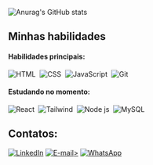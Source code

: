 ![Anurag's GitHub stats](https://github-readme-stats.vercel.app/api?username=anuraghazra&show_icons=true&theme=dracula)

## Minhas habilidades

#### Habilidades principais:

![HTML](https://img.shields.io/badge/HTML5-E34F26?style=for-the-badge&logo=html5&logoColor=white)&nbsp;
![CSS](https://img.shields.io/badge/CSS3-1572B6?style=for-the-badge&logo=css3&logoColor=white)&nbsp;
![JavaScript](https://img.shields.io/badge/JavaScript-F7DF1E?style=for-the-badge&logo=javascript&logoColor=black)&nbsp;
![Git](https://img.shields.io/badge/GIT-E44C30?style=for-the-badge&logo=git&logoColor=white)&nbsp;

#### Estudando no momento:

![React](https://img.shields.io/badge/React-20232A?style=for-the-badge&logo=react&logoColor=61DAFB)&nbsp;
![Tailwind](https://img.shields.io/badge/Tailwind_CSS-38B2AC?style=for-the-badge&logo=tailwind-css&logoColor=white)&nbsp;
![Node js](https://img.shields.io/badge/Node%20js-339933?style=for-the-badge&logo=nodedotjs&logoColor=white)&nbsp;
![MySQL](https://img.shields.io/badge/MySQL-005C84?style=for-the-badge&logo=mysql&logoColor=white)&nbsp;

## Contatos:

<div>
<a href="https://www.linkedin.com/in/bruno-santana-artismo-b90773293/"><img src="https://img.shields.io/badge/-LinkedIn-%230077B5?style=for-the-badge&logo=linkedin&logoColor=white" target="_blank" alt="LinkedIn"></a>
<a href="mailto:brunosantanaartismo555@gmail.com"> <img src="https://img.shields.io/badge/-Gmail-%23333?style=for-the-badge&logo=gmail&logoColor=white" target="_blank" alt="E-mail">></a>
<a href="https://wa.me/5547992260695"> <img src="https://img.shields.io/badge/-WhatsApp-25D366?style=for-the-badge&logo=whatsapp&logoColor=white" target="_blank" alt="WhatsApp"></a>
</div>
